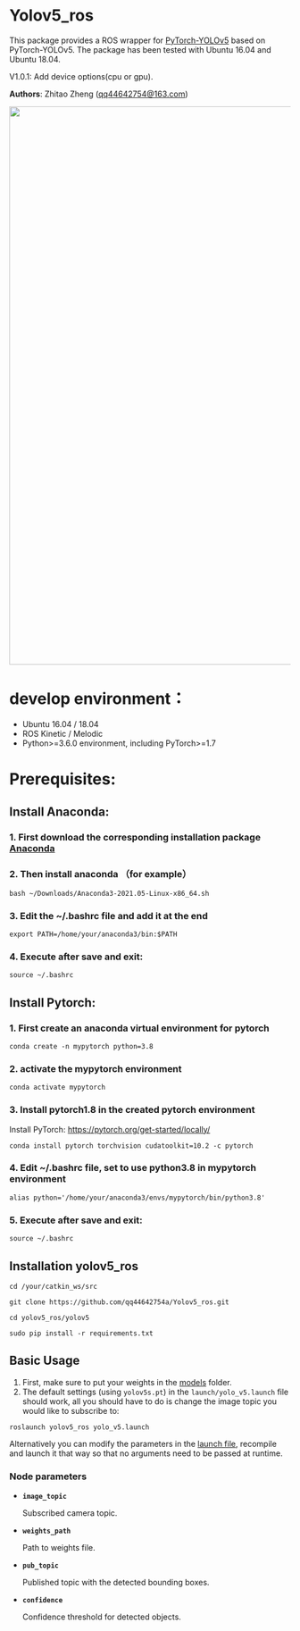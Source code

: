 # Yolov5_ros

This package provides a ROS wrapper for [PyTorch-YOLOv5](https://github.com/ultralytics/yolov5) based on PyTorch-YOLOv5. The package has been tested with Ubuntu 16.04 and Ubuntu 18.04.

V1.0.1: Add device options(cpu or gpu).

**Authors**: Zhitao Zheng (<qq44642754@163.com>)

<p>
   <a align="left" href="https://ultralytics.com/yolov5" target="_blank">
   <img width = "1000" src="https://github.com/qq44642754a/Yolov5_ros/blob/master/yolov5_ros/yolov5_ros/media/image.png"></a>
</p>


# develop environment：
- Ubuntu 16.04 / 18.04
- ROS Kinetic / Melodic
- Python>=3.6.0 environment, including PyTorch>=1.7

# Prerequisites:

## Install Anaconda:

### 1. First download the corresponding installation package [Anaconda](https://www.anaconda.com/products/individual#linux)
### 2. Then install anaconda （for example）

```
bash ~/Downloads/Anaconda3-2021.05-Linux-x86_64.sh
```
### 3. Edit the ~/.bashrc file and add it at the end

```
export PATH=/home/your/anaconda3/bin:$PATH
```
### 4. Execute after save and exit:

```
source ~/.bashrc
```

## Install Pytorch:

### 1. First create an anaconda virtual environment for pytorch

```
conda create -n mypytorch python=3.8
```
### 2. activate the mypytorch environment

```
conda activate mypytorch
```
### 3. Install pytorch1.8 in the created pytorch environment
Install PyTorch: https://pytorch.org/get-started/locally/
```
conda install pytorch torchvision cudatoolkit=10.2 -c pytorch
```
### 4. Edit ~/.bashrc file, set to use python3.8 in mypytorch environment

```
alias python='/home/your/anaconda3/envs/mypytorch/bin/python3.8'
```
### 5. Execute after save and exit:

```
source ~/.bashrc
```

## Installation yolov5_ros

```
cd /your/catkin_ws/src

git clone https://github.com/qq44642754a/Yolov5_ros.git

cd yolov5_ros/yolov5

sudo pip install -r requirements.txt
```

## Basic Usage

1. First, make sure to put your weights in the [models](https://github.com/qq44642754a/Yolov5_ros/tree/master/yolov5_ros/weights) folder. 
2.  The default settings (using `yolov5s.pt`) in the `launch/yolo_v5.launch` file should work, all you should have to do is change the image topic you would like to subscribe to:

```
roslaunch yolov5_ros yolo_v5.launch
```

  
  Alternatively you can modify the parameters in the [launch file](https://github.com/qq44642754a/Yolov5_ros/tree/master/yolov5_ros/launch/yolo_v5.launch), recompile and launch it that way so that no arguments need to be passed at runtime.

### Node parameters

* **`image_topic`** 

    Subscribed camera topic.

* **`weights_path`** 

    Path to weights file.

* **`pub_topic`** 

    Published topic with the detected bounding boxes.
    
* **`confidence`** 

    Confidence threshold for detected objects.
    



